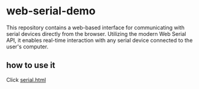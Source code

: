 # web-serial-demo
This repository contains a web-based interface for communicating with serial devices directly from the browser. Utilizing the modern Web Serial API, it enables real-time interaction with any serial device connected to the user's computer.
## how to use it
Click [serial.html](https://kongdayan.github.io/Web-Serial-API-demo/serial.html)
